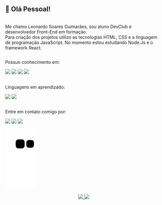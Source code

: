 <h2>👋 Olá Pessoal! </h2> 
<br>
Me chamo Leonardo Soares Guimarães, sou aluno DevClub e desenvolvedor Front-End em formação. 
<br>
Para criação dos projetos utilizo as tecnologias HTML, CSS e a linguagem de programação JavaScript. No momento estou estudando Node.Js e o framework React.

##

Possuo conhecimento em:

<span>
<img src="https://img.shields.io/badge/HTML5-E34F26?style=for-the-badge&logo=html5&logoColor=white"/>
<img src="https://img.shields.io/badge/CSS3-1572B6?style=for-the-badge&logo=css3&logoColor=white"/>
<img src="https://img.shields.io/badge/JavaScript-F7DF1E?style=for-the-badge&logo=javascript&logoColor=black"/>
<img src="https://img.shields.io/badge/GitHub-100000?style=for-the-badge&logo=github&logoColor=white">
</span>

##

Linguagens em aprendizado:

 <p>
 <img src="https://img.shields.io/badge/Node.js-43853D?style=for-the-badge&logo=node.js&logoColor=white"/>
 <img src="https://img.shields.io/badge/React-20232A?style=for-the-badge&logo=react&logoColor=61DAFB"/>
 </p>

##

Entre em contato comigo por:

 <a href = "mailto:leo_guimaraes@ymail.com"><img src="https://img.shields.io/badge/-Email-%23333?style=for-the-badge&logo=gmail&logoColor=white" target="_blank"></a>
 <a href="https://instagram.com/leos_guimaraes" target="_blank"><img src="https://img.shields.io/badge/-Instagram-%23E4405F?style=for-the-badge&logo=instagram&logoColor=white" target="_blank"></a>
  <a href="https://www.linkedin.com/in/leonardo-soares-guimaraes/" target="_blank"><img src="https://img.shields.io/badge/-LinkedIn-%230077B5?style=for-the-badge&logo=linkedin&logoColor=white" target="_blank"></a>
  
  ![Snake animation](https://github.com/rafaballerini/rafaballerini/blob/output/github-contribution-grid-snake.svg)

<div align="center">
  <a href="https://github.com/leonardosguimaraes">
  <img height="180em" src="https://github-readme-stats.vercel.app/api?username=leonardosguimaraes&show_icons=true&theme=dracula&include_all_commits=true&count_private=true"/>
  <img height="180em" src="https://github-readme-stats.vercel.app/api/top-langs/?username=leonardosguimaraes&layout=compact&langs_count=7&theme=dracula"/>
</div>
